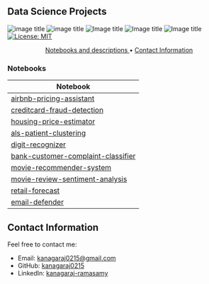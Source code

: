 ## Data Science Projects

![image title](https://img.shields.io/badge/python-v3.6-green.svg) ![image title](https://img.shields.io/badge/ntlk-v3.2.5-yellow.svg) ![Image title](https://img.shields.io/badge/sklearn-0.19.1-orange.svg)  ![Image title](https://img.shields.io/badge/pandas-0.22.0-red.svg) ![Image title](https://img.shields.io/badge/matplotlib-v2.1.2-orange.svg) [![License: MIT](https://img.shields.io/badge/License-MIT-yellow.svg)](https://opensource.org/licenses/MIT)
<br>


<p align="center">
  <a href="#nb"> Notebooks and descriptions </a>  •
  <a href="#ci"> Contact Information </a> 
</p>

<a id = 'nb'></a>
### Notebooks
| Notebook |
|--------------------------------------------------------------------------------------------------|
|[airbnb-pricing-assistant](https://github.com/kanagaraj0215/Data-Science-Projects/blob/main/supervised-machine-learning/airbnb-pricing-assistant) |
|[creditcard-fraud-detection](https://github.com/kanagaraj0215/Data-Science-Projects/blob/main/supervised-machine-learning/creditcard-fraud-detection) |
|[housing-price-estimator](https://github.com/kanagaraj0215/Data-Science-Projects/blob/main/supervised-machine-learning/housing-price-estimator) |
|[als-patient-clustering](https://github.com/kanagaraj0215/Data-Science-Projects/blob/main/unsupervised-learning/als-patient-clustering) |
|[digit-recognizer](https://github.com/kanagaraj0215/Data-Science-Projects/blob/main/deep-learning/digit-recognizer) |
|[bank-customer-complaint-classifier](https://github.com/kanagaraj0215/Data-Science-Projects/blob/main/natural-language-processing/bank-customer-complaint-classifier) |
|[movie-recommender-system](https://github.com/kanagaraj0215/Data-Science-Projects/blob/main/natural-language-processing/movie-recommender-system) |
|[movie-review-sentiment-analysis](https://github.com/kanagaraj0215/Data-Science-Projects/blob/main/natural-language-processing/movie-review-sentiment-analysis) |
|[retail-forecast](https://github.com/kanagaraj0215/Data-Science-Projects/blob/main/deep-learning/retail-forecast) |
|[email-defender](https://github.com/kanagaraj0215/Data-Science-Projects/blob/main/deep-learning/email-defender) |

<a id = 'ci'></a>
## Contact Information

Feel free to contact me:

* Email: [kanagaraj0215@gmail.com](mailto:kanagaraj0215@gmail.com)
* GitHub: [kanagaraj0215](https://github.com/kanagaraj0215)
* LinkedIn: [kanagaraj-ramasamy](https://www.linkedin.com/in/kanagaraj-ramasamy-75468b77)





